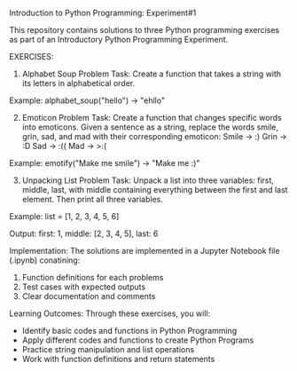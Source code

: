 Introduction to Python Programming: Experiment#1

This repository contains solutions to three Python programming exercises as part of an Introductory Python Programming Experiment.

EXERCISES:
1) Alphabet Soup Problem
Task: Create a function that takes a string with its letters in alphabetical order.

Example: alphabet_soup("hello") -> "ehllo"

2) Emoticon Problem
Task: Create a function that changes specific words into emoticons. Given a sentence as a string, replace the words smile, grin, sad, and mad with their corresponding emoticon:
Smile -> :)
Grin -> :D
Sad -> :((
Mad -> >:(

Example: emotify("Make me smile") -> "Make me :)"

3) Unpacking List Problem
Task: Unpack a list into three variables: first, middle, last, with middle containing everything between the first and last element. Then print all three variables.

Example: list = [1, 2, 3, 4, 5, 6]

Output: first: 1, middle: [2, 3, 4, 5], last: 6

Implementation:
The solutions are implemented in a Jupyter Notebook file (.ipynb) conatining:
1) Function definitions for each problems
2) Test cases with expected outputs
3) Clear documentation and comments

Learning Outcomes:
Through these exercises, you will:
- Identify basic codes and functions in Python Programming
- Apply different codes and functions to create Python Programs
- Practice string manipulation and list operations
- Work with function definitions and return statements
